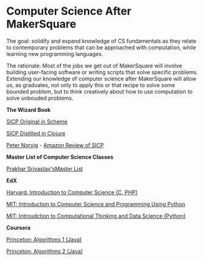 
Computer Science After MakerSquare
==================================

The goal: solidify and expand knowledge of CS fundamentals as they relate to contemporary problems that can be approached with computation, while learning new programming languages.

The rationale: Most of the jobs we get out of MakerSquare will involve building user-facing software or writing scripts that solve specific problems.  Extending our knowledge of computer science after MakerSquare will allow us, as graduates, not only to apply this or that recipe to solve some bounded problem, but to think creatively about how to use computation to solve unbouded problems.


**The Wizard Book**

[SICP Original in Scheme][wbs]

[SICP Distilled in Clojure][wbc]

[Peter Norvig][pn] - [Amazon Review of SICP][pnar]


**Master List of Computer Science Classes**

[Prakhar Srivastav's][ps][Master List][psl]


**EdX**

[Harvard: Introduction to Computer Science (C, PHP)][hcs]

[MIT: Introduction to Computer Science and Programming Using Python][mitcs1]

[MIT: Introudction to Computational Thinking and Data Science (Python)][mitcs2]


**Coursera**

[Princeton: Algorithms 1 (Java)][pa1]

[Princeton: Algorithms 2 (Java)][pa2]


[pn]: http://norvig.com/
[pnar]: http://www.amazon.com/review/R403HR4VL71K8
[mitcs1]: https://www.edx.org/course/introduction-computer-science-mitx-6-00-1x-6
[mitcs2]: https://www.edx.org/course/introduction-computational-thinking-data-mitx-6-00-2x-2
[hcs]: https://www.edx.org/course/introduction-computer-science-harvardx-cs50x
[ps]:  https://github.com/prakhar1989
[sa]:  https://www.coursera.org/course/algo
[pa1]: https://www.coursera.org/course/algs4partI
[pa2]: https://www.coursera.org/course/algs4partII
[wbc]: http://www.sicpdistilled.com/
[wbs]: https://mitpress.mit.edu/sicp/full-text/book/book.html
[scs]: https://www.coursera.org/course/cs101
[psl]: https://github.com/prakhar1989/awesome-courses/blob/master/README.md

